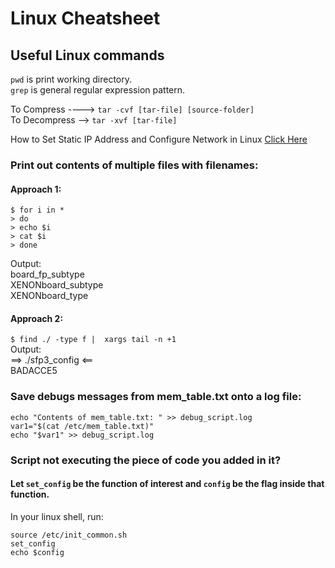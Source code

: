 # Linux Cheatsheet
## Useful Linux commands

`pwd` is print working directory.\
`grep` is general regular expression pattern.

To Compress ----> `tar -cvf [tar-file] [source-folder]`\
To Decompress --> `tar -xvf [tar-file]`

How to Set Static IP Address and Configure Network in Linux [Click Here](https://www.tecmint.com/set-add-static-ip-address-in-linux/)

### Print out contents of multiple files with filenames:
#### Approach 1:
```
$ for i in *
> do
> echo $i
> cat $i
> done
```
Output:\
board_fp_subtype\
XENONboard_subtype\
XENONboard_type

#### Approach 2:
```$ find ./ -type f |  xargs tail -n +1```\
Output:\
==> ./sfp3_config <==\
BADACCE5

### Save debugs messages from mem_table.txt onto a log file:
```
echo "Contents of mem_table.txt: " >> debug_script.log
var1="$(cat /etc/mem_table.txt)"
echo "$var1" >> debug_script.log
```

### Script not executing the piece of code you added in it?
#### Let `set_config` be the function of interest and `config` be the flag inside that function.
In your linux shell, run:
```
source /etc/init_common.sh
set_config
echo $config
```
